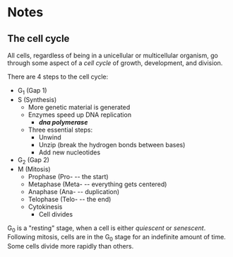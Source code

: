 # Notes

## The cell cycle

All cells, regardless of being in a unicellular or multicellular organism, go through some aspect of a *cell cycle* of growth, development, and division.

There are 4 steps to the cell cycle:

- G<sub>1</sub> (Gap 1)
- S (Synthesis)
    - More genetic material is generated
    - Enzymes speed up DNA replication
        - ***dna polymerase***
    - Three essential steps:
        - Unwind
        - Unzip (break the hydrogen bonds between bases)
        - Add new nucleotides
- G<sub>2</sub> (Gap 2)
- M (Mitosis)
    - Prophase (Pro- -- the start)
    - Metaphase (Meta- -- everything gets centered)
    - Anaphase (Ana- -- duplication)
    - Telophase (Telo- -- the end)
    - Cytokinesis
        - Cell divides

G<sub>0</sub> is a "resting" stage, when a cell is either *quiescent* or *senescent*. Following mitosis, cells are in the G<sub>0</sub> stage for an indefinite amount of time. Some cells divide more rapidly than others.

